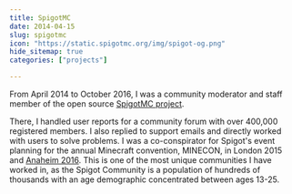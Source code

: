 ```yaml
---
title: SpigotMC
date: 2014-04-15
slug: spigotmc
icon: "https://static.spigotmc.org/img/spigot-og.png"
hide_sitemap: true
categories: ["projects"]

---
```


From April 2014 to October 2016, I was a community moderator and staff member of the open source [SpigotMC project][1].

There, I handled user reports for a community forum with over 400,000 registered members.
I also replied to support emails and directly worked with users to solve problems.
I was a co-conspirator for Spigot's event planning for the annual Minecraft convention, MINECON, in London 2015 and [Anaheim 2016][2].
This is one of the most unique communities I have worked in, as the Spigot Community is a population of hundreds of thousands with an age demographic concentrated between ages 13-25.

[1]: https://www.spigotmc.org/wiki/about-spigot/
[2]: https://blog.jwf.io/2016/11/spigotmc-california-minecon/
